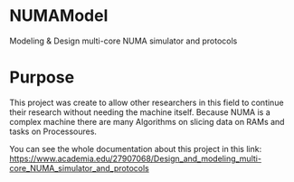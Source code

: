 # NUMAModel
Modeling &amp; Design multi-core NUMA simulator and protocols 

# Purpose
This project was create to allow other researchers in this field to continue their research without needing the machine itself. Because NUMA is a complex machine there are many Algorithms on slicing data on RAMs and tasks on Processoures. 

You can see the whole documentation about this project in this link:
https://www.academia.edu/27907068/Design_and_modeling_multi-core_NUMA_simulator_and_protocols
